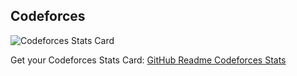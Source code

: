 ## Codeforces 

![Codeforces Stats Card](https://codeforces-stats-api.herokuapp.com/stats?username=Relin404&theme=2)

Get your Codeforces Stats Card: [GitHub Readme Codeforces Stats](https://github.com/wweverma1/github-readme-codeforces-stats)

<!--
**Relin404/Relin404** is a ✨ _special_ ✨ repository because its `README.md` (this file) appears on your GitHub profile.

Here are some ideas to get you started:

- 🔭 I’m currently working on ...
- 🌱 I’m currently learning ...
- 👯 I’m looking to collaborate on ...
- 🤔 I’m looking for help with ...
- 💬 Ask me about ...
- 📫 How to reach me: ...
- 😄 Pronouns: ...
- ⚡ Fun fact: ...
-->
